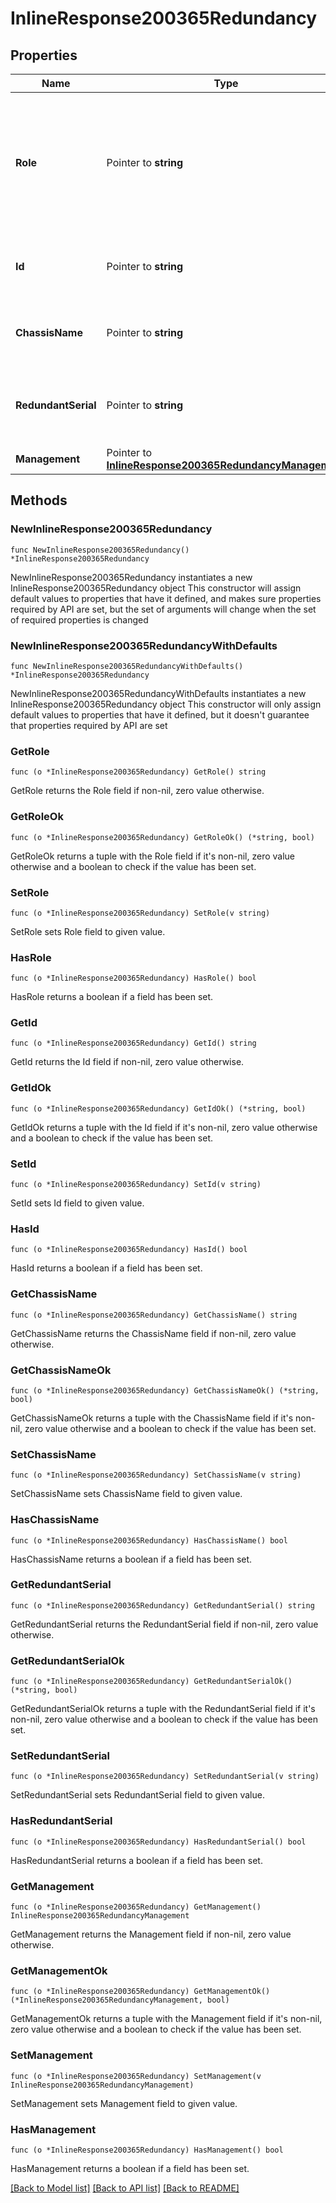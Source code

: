 # InlineResponse200365Redundancy

## Properties

Name | Type | Description | Notes
------------ | ------------- | ------------- | -------------
**Role** | Pointer to **string** | Wireless LAN controller role(Active, Active recovery, Standby hot, Standby recovery and Offline) | [optional] 
**Id** | Pointer to **string** | Wireless LAN controller redundancy ID | [optional] 
**ChassisName** | Pointer to **string** | Wireless LAN controller chassis name | [optional] 
**RedundantSerial** | Pointer to **string** | Wireless LAN controller redundant device serial | [optional] 
**Management** | Pointer to [**InlineResponse200365RedundancyManagement**](InlineResponse200365RedundancyManagement.md) |  | [optional] 

## Methods

### NewInlineResponse200365Redundancy

`func NewInlineResponse200365Redundancy() *InlineResponse200365Redundancy`

NewInlineResponse200365Redundancy instantiates a new InlineResponse200365Redundancy object
This constructor will assign default values to properties that have it defined,
and makes sure properties required by API are set, but the set of arguments
will change when the set of required properties is changed

### NewInlineResponse200365RedundancyWithDefaults

`func NewInlineResponse200365RedundancyWithDefaults() *InlineResponse200365Redundancy`

NewInlineResponse200365RedundancyWithDefaults instantiates a new InlineResponse200365Redundancy object
This constructor will only assign default values to properties that have it defined,
but it doesn't guarantee that properties required by API are set

### GetRole

`func (o *InlineResponse200365Redundancy) GetRole() string`

GetRole returns the Role field if non-nil, zero value otherwise.

### GetRoleOk

`func (o *InlineResponse200365Redundancy) GetRoleOk() (*string, bool)`

GetRoleOk returns a tuple with the Role field if it's non-nil, zero value otherwise
and a boolean to check if the value has been set.

### SetRole

`func (o *InlineResponse200365Redundancy) SetRole(v string)`

SetRole sets Role field to given value.

### HasRole

`func (o *InlineResponse200365Redundancy) HasRole() bool`

HasRole returns a boolean if a field has been set.

### GetId

`func (o *InlineResponse200365Redundancy) GetId() string`

GetId returns the Id field if non-nil, zero value otherwise.

### GetIdOk

`func (o *InlineResponse200365Redundancy) GetIdOk() (*string, bool)`

GetIdOk returns a tuple with the Id field if it's non-nil, zero value otherwise
and a boolean to check if the value has been set.

### SetId

`func (o *InlineResponse200365Redundancy) SetId(v string)`

SetId sets Id field to given value.

### HasId

`func (o *InlineResponse200365Redundancy) HasId() bool`

HasId returns a boolean if a field has been set.

### GetChassisName

`func (o *InlineResponse200365Redundancy) GetChassisName() string`

GetChassisName returns the ChassisName field if non-nil, zero value otherwise.

### GetChassisNameOk

`func (o *InlineResponse200365Redundancy) GetChassisNameOk() (*string, bool)`

GetChassisNameOk returns a tuple with the ChassisName field if it's non-nil, zero value otherwise
and a boolean to check if the value has been set.

### SetChassisName

`func (o *InlineResponse200365Redundancy) SetChassisName(v string)`

SetChassisName sets ChassisName field to given value.

### HasChassisName

`func (o *InlineResponse200365Redundancy) HasChassisName() bool`

HasChassisName returns a boolean if a field has been set.

### GetRedundantSerial

`func (o *InlineResponse200365Redundancy) GetRedundantSerial() string`

GetRedundantSerial returns the RedundantSerial field if non-nil, zero value otherwise.

### GetRedundantSerialOk

`func (o *InlineResponse200365Redundancy) GetRedundantSerialOk() (*string, bool)`

GetRedundantSerialOk returns a tuple with the RedundantSerial field if it's non-nil, zero value otherwise
and a boolean to check if the value has been set.

### SetRedundantSerial

`func (o *InlineResponse200365Redundancy) SetRedundantSerial(v string)`

SetRedundantSerial sets RedundantSerial field to given value.

### HasRedundantSerial

`func (o *InlineResponse200365Redundancy) HasRedundantSerial() bool`

HasRedundantSerial returns a boolean if a field has been set.

### GetManagement

`func (o *InlineResponse200365Redundancy) GetManagement() InlineResponse200365RedundancyManagement`

GetManagement returns the Management field if non-nil, zero value otherwise.

### GetManagementOk

`func (o *InlineResponse200365Redundancy) GetManagementOk() (*InlineResponse200365RedundancyManagement, bool)`

GetManagementOk returns a tuple with the Management field if it's non-nil, zero value otherwise
and a boolean to check if the value has been set.

### SetManagement

`func (o *InlineResponse200365Redundancy) SetManagement(v InlineResponse200365RedundancyManagement)`

SetManagement sets Management field to given value.

### HasManagement

`func (o *InlineResponse200365Redundancy) HasManagement() bool`

HasManagement returns a boolean if a field has been set.


[[Back to Model list]](../README.md#documentation-for-models) [[Back to API list]](../README.md#documentation-for-api-endpoints) [[Back to README]](../README.md)


